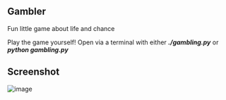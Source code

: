 ## Gambler
Fun little game about life and chance

Play the game yourself! Open via a terminal with either ***./gambling.py*** or ***python gambling.py***

## Screenshot
![image](https://raw.githubusercontent.com/sedaji/Gambler/master/Annotation%202019-06-28%20132322.png)




